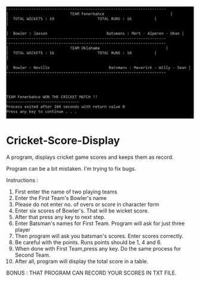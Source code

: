 ![photo](https://github.com/mertfozzy/Cricket-Score-Display/blob/main/screenshot.jpg?raw=true)
# Cricket-Score-Display
A program, displays cricket game scores and keeps them as record.

Program can be a bit mistaken. I'm trying to fix bugs.

Instructions :
1. First enter the name of two playing teams
2. Enter the First Team's Bowler's name
3. Please do not enter no. of overs or score in character form
4. Enter six scores of Bowler's. That will be wicket score.
5. After that press any key to next step.
6. Enter Batsman's names for First Team. Program will ask for just three player
7. Then program will ask you batsman's scores. Enter scores correctly.
8. Be careful with the points. Runs points should be 1, 4 and 6.
9. When done with First Team,press any key. Do the same process for Second Team.
10. After all, program will display the total score in a table.

BONUS : THAT PROGRAM CAN RECORD YOUR SCORES IN TXT FILE.
